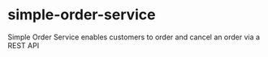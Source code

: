 # simple-order-service
Simple Order Service enables customers to order and cancel an order via a REST API 
